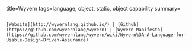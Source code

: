 title=Wyvern
tags=language, object, static, object capability
summary=
~~~~~~

[Website](http://wyvernlang.github.io/) | [Github](https://github.com/wyvernlang/wyvern) | [Wyvern Manifesto](https://github.com/wyvernlang/wyvern/wiki/Wyvern%3A-A-Language-for-Usable-Design-Driven-Assurance)


